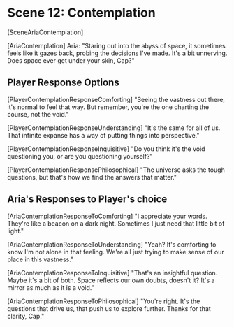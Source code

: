 # Scene 12: Contemplation

[SceneAriaContemplation]

[AriaContemplation]
Aria: "Staring out into the abyss of space, it sometimes feels like it gazes back, probing the decisions I've made. It's a bit unnerving. Does space ever get under your skin, Cap?"

## Player Response Options

[PlayerContemplationResponseComforting]
"Seeing the vastness out there, it's normal to feel that way. But remember, you're the one charting the course, not the void."

[PlayerContemplationResponseUnderstanding]
"It's the same for all of us. That infinite expanse has a way of putting things into perspective."

[PlayerContemplationResponseInquisitive]
"Do you think it's the void questioning you, or are you questioning yourself?"

[PlayerContemplationResponsePhilosophical]
"The universe asks the tough questions, but that's how we find the answers that matter."

## Aria's Responses to Player's choice

[AriaContemplationResponseToComforting]
"I appreciate your words. They're like a beacon on a dark night. Sometimes I just need that little bit of light."

[AriaContemplationResponseToUnderstanding]
"Yeah? It's comforting to know I'm not alone in that feeling. We're all just trying to make sense of our place in this vastness."

[AriaContemplationResponseToInquisitive]
"That's an insightful question. Maybe it's a bit of both. Space reflects our own doubts, doesn't it? It's a mirror as much as it is a void."

[AriaContemplationResponseToPhilosophical]
"You're right. It's the questions that drive us, that push us to explore further. Thanks for that clarity, Cap."
